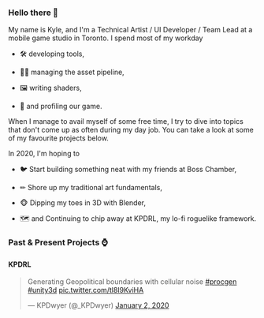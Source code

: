 ### Hello there 👋

My name is Kyle, and I'm a Technical Artist / UI Developer / Team Lead at a mobile game studio in Toronto.   I spend most of my workday 

- 🛠 developing tools, 

- 👨‍🔧 managing the asset pipeline, 

- 🖼 writing shaders, 

- 📏 and profiling our game.  



When I manage to avail myself of some free time, I try to dive into topics that don't come up as often during my day job.  You can take a look at some of my favourite projects below.  

In 2020, I'm hoping to

- 🐦 Start building something neat with my friends at Boss Chamber,

- ✏ Shore up my traditional art fundamentals,

- 🐵 Dipping my toes in 3D with Blender,

- 🗺 and Continuing to chip away at KPDRL, my lo-fi roguelike framework.

### Past & Present Projects ⌚

#### KPDRL
<blockquote class="twitter-tweet" data-conversation="none"><p lang="en" dir="ltr">Generating Geopolitical boundaries with cellular noise <a href="https://twitter.com/hashtag/procgen?src=hash&amp;ref_src=twsrc%5Etfw">#procgen</a> <a href="https://twitter.com/hashtag/unity3d?src=hash&amp;ref_src=twsrc%5Etfw">#unity3d</a> <a href="https://t.co/tl8I9KviHA">pic.twitter.com/tl8I9KviHA</a></p>&mdash; KPDwyer (@_KPDwyer) <a href="https://twitter.com/_KPDwyer/status/1212803318260609025?ref_src=twsrc%5Etfw">January 2, 2020</a></blockquote> <script async src="https://platform.twitter.com/widgets.js" charset="utf-8"></script> 